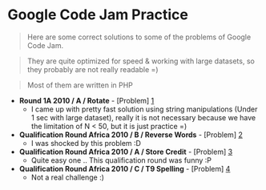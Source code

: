 Google Code Jam Practice
=======

> Here are some correct solutions to some of the problems of Google Code Jam.

> They are quite optimized for speed & working with large datasets, so they probably are not really readable =)

> Most of them are written in PHP

* **Round 1A 2010 / A / Rotate** - [Problem] [1]
  *  I came up with pretty fast solution using string manipulations (Under 1 sec with large dataset), really it is not necessary because we have the limitation of N < 50, but it is just practice =)
* **Qualification Round Africa 2010 / B / Reverse Words** - [Problem] [2] 
  * I was shocked by this problem :D
* **Qualification Round Africa 2010 / А / Store Credit** - [Problem] [3] 
  * Quite easy one .. This qualification round was funny :P
* **Qualification Round Africa 2010 / C / T9 Spelling** - [Problem] [4] 
  * Not a real challenge :)

[1]: https://code.google.com/codejam/contest/544101/dashboard
[2]: https://code.google.com/codejam/contest/351101/dashboard
[3]: https://code.google.com/codejam/contest/351101/dashboard
[4]: https://code.google.com/codejam/contest/351101/dashboard
